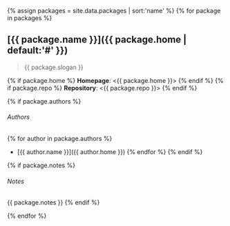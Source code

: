 {% assign packages = site.data.packages | sort:'name' %}
{% for package in packages %}
## [{{ package.name }}]({{ package.home | default:'#' }})

> {{ package.slogan }}

{% if package.home %}
**Homepage**: <{{ package.home }}>
{% endif %}
{% if package.repo %}
**Repository**: <{{ package.repo }}>
{% endif %}

{% if package.authors %}
###### Authors
{% for author in package.authors %}
- [{{ author.name }}]({{ author.home }})
{% endfor %}
{% endif %}

{% if package.notes %}
###### Notes
{{ package.notes }}
{% endif %}

{% endfor %}
